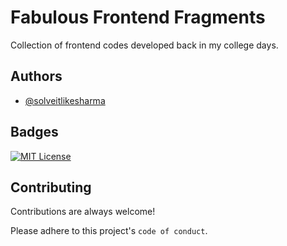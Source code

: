 
# Fabulous Frontend Fragments

Collection of frontend codes developed back in my college days.


## Authors

- [@solveitlikesharma](https://leetcode.com/solveitlikesharma/)


## Badges

[![MIT License](https://img.shields.io/badge/License-MIT-green.svg)](https://choosealicense.com/licenses/mit/)

## Contributing

Contributions are always welcome!

Please adhere to this project's `code of conduct`.

